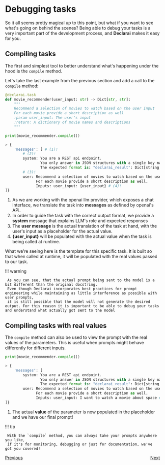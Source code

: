 # Debugging tasks

So it all seems pretty magical up to this point, but what if you want to see what's going on behind the scenes?
Being able to debug your tasks is a very important part of the development process, and **Declarai** makes it easy for you.

## Compiling tasks
The first and simplest tool to better understand what's happening under the hood is the `compile` method.

Let's take the last example from the previous section and add a call to the `compile` method:
```python
@declarai.task
def movie_recommender(user_input: str) -> Dict[str, str]:
    """
    Recommend a selection of movies to watch based on the user input
    For each movie provide a short description as well
    :param user_input: The user's input
    :return: A dictionary of movie names and descriptions
    """
```
```python
print(movie_recommender.compile())

> {
    'messages': [ # (1)!
        # (2)!        
        system: You are a REST api endpoint. 
                You only answer in JSON structures with a single key named 'declarai_result', nothing else. 
                The expected format is: "declarai_result": Dict[string, string]  # A dictionary of movie names and descriptions,
        # (3)!
        user: Recommend a selection of movies to watch based on the user input  
              For each movie provide a short description as well.
              Inputs: user_input: {user_input} # (4)!
]}
```

1. As we are working with the openai llm provider, which exposes a chat interface, we translate the task into **messages** as defined by openai's API.
2. In order to guide the task with the correct output format, we provide a **system** message that explains LLM's role and expected responses
3. The **user message** is the actual translation of the task at hand, with the user's input as a placeholder for the actual value.
4. **{user_input}** will be populated with the actual value when the task is being called at runtime.

What we're seeing here is the template for this specific task. It is built so that when called at runtime, 
it will be populated with the real values passed to our task.

!!! warning

     As you can see, that the actual prompt being sent to the model is a bit different than the original docstring.
     Even though Declarai incorporates best practices for prompt engineering while maintaining as little interference as possible with user prompts, 
     it is still possible that the model will not generate the desired output. For this reason it is important to be able to debug your tasks and understand what actually got sent to the model

## Compiling tasks with real values
The `compile` method can also be used to view the prompt with the real values of the parameters.
This is useful when prompts might behave differently for different inputs.

```python hl_lines="10"
print(movie_recommender.compile())

> {
    'messages': [     
        system: You are a REST api endpoint. 
                You only answer in JSON structures with a single key named 'declarai_result', nothing else. 
                The expected format is: "declarai_result": Dict[string, string]  # A dictionary of movie names and descriptions,
        user: Recommend a selection of movies to watch based on the user input  
              For each movie provide a short description as well.
              Inputs: user_input: I want to watch a movie about space # (1)!
]}
```

1. The actual **value** of the parameter is now populated in the placeholder and we have our final prompt!


!!! tip

     With the `compile` method, you can always take your prompts anywhere you like, 
     if it's for monitoring, debugging or just for documentation, we've got you covered!


<div style="display: flex; justify-content: space-between;">
    <a href="../controlling-task-behavior" class="md-button">
        Previous <i class="fas fa-arrow-left"></i>
    </a>
    <a href="../recap" class="md-button">
        Next <i class="fas fa-arrow-right"></i>
    </a>
</div>
